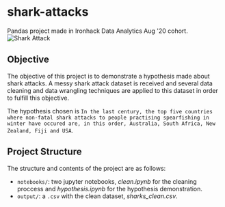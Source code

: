 # shark-attacks
Pandas project made in Ironhack Data Analytics Aug '20 cohort.
![Shark Attack](https://i.guim.co.uk/img/media/a1d0b3fc6d90672ffe41c31e05664cba8e6751a4/0_345_4032_2418/master/4032.jpg?width=1200&quality=85&auto=format&fit=max&s=2b1eaa6288dae997f95a9e7c5d9fcaf2)

## Objective
The objective of this project is to demonstrate a hypothesis made about shark attacks. A messy shark attack dataset is received and several data cleaning and data wrangling techniques are applied to this dataset in order to fulfill this objective.

The hypothesis chosen is `In the last century, the top five countries where non-fatal shark attacks to people practising spearfishing in winter have occured are, in this order, Australia, South Africa, New Zealand, Fiji and USA`.

## Project Structure
The structure and contents of the project are as follows:
- `notebooks/`: two jupyter notebooks, *clean.ipynb* for the cleaning proccess and *hypothesis.ipynb* for the hypothesis demonstration.
- `output/`: a `.csv` with the clean dataset, *sharks_clean.csv*.
